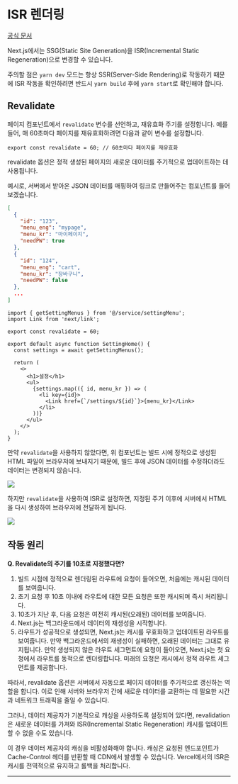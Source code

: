 # ISR 렌더링

[공식 문서](https://nextjs.org/docs/app/building-your-application/data-fetching/revalidating#how-it-works)

Next.js에서는 SSG(Static Site Generation)을 ISR(Incremental Static Regeneration)으로 변경할 수 있습니다.

주의할 점은 `yarn dev` 모드는 항상 SSR(Server-Side Rendering)로 작동하기 때문에 ISR 작동을 확인하려면 반드시 `yarn build` 후에 `yarn start`로 확인해야 합니다.

## Revalidate

페이지 컴포넌트에서 `revalidate` 변수를 선언하고, 재유효화 주기를 설정합니다. 예를 들어, 매 60초마다 페이지를 재유효화하려면 다음과 같이 변수를 설정합니다.

```tsx
export const revalidate = 60; // 60초마다 페이지를 재유효화
```

revalidate 옵션은 정적 생성된 페이지의 새로운 데이터를 주기적으로 업데이트하는 데 사용됩니다.

예시로, 서버에서 받아온 JSON 데이터를 매핑하여 링크로 만들어주는 컴포넌트를 들어보겠습니다.

```JSON
[
  {
    "id": "123",
    "menu_eng": "mypage",
    "menu_kr": "마이페이지",
    "needPW": true
  },
  {
    "id": "124",
    "menu_eng": "cart",
    "menu_kr": "장바구니",
    "needPW": false
  },
  ...
]
```

```tsx
import { getSettingMenus } from '@/service/settingMenu';
import Link from 'next/link';

export const revalidate = 60;

export default async function SettingHome() {
  const settings = await getSettingMenus();

  return (
    <>
      <h1>설정</h1>
      <ul>
        {settings.map(({ id, menu_kr }) => (
          <li key={id}>
            <Link href={`/settings/${id}`}>{menu_kr}</Link>
          </li>
        ))}
      </ul>
    </>
  );
}
```

만약 `revalidate`을 사용하지 않았다면, 위 컴포넌트는 빌드 시에 정적으로 생성된 HTML 파일이 브라우저에 보내지기 때문에, 빌드 후에 JSON 데이터를 수정하더라도 데이터는 변경되지 않습니다.

![](https://i.imgur.com/vXLT6Vh.png)

하지만 `revalidate`을 사용하여 ISR로 설정하면, 지정된 주기 이후에 서버에서 HTML을 다시 생성하여 브라우저에 전달하게 됩니다.

![](https://i.imgur.com/2f1PhJ2.gif)

## 작동 원리

**Q. Revalidate의 주기를 10초로 지정했다면?**

1. 빌드 시점에 정적으로 렌더링된 라우트에 요청이 들어오면, 처음에는 캐시된 데이터를 보여줍니다.
2. 초기 요청 후 10초 이내에 라우트에 대한 모든 요청은 또한 캐시되며 즉시 처리됩니다.
3. 10초가 지난 후, 다음 요청은 여전히 캐시된(오래된) 데이터를 보여줍니다.
4. Next.js는 백그라운드에서 데이터의 재생성을 시작합니다.
5. 라우트가 성공적으로 생성되면, Next.js는 캐시를 무효화하고 업데이트된 라우트를 보여줍니다. 만약 백그라운드에서의 재생성이 실패하면, 오래된 데이터는 그대로 유지됩니다. 만약 생성되지 않은 라우트 세그먼트에 요청이 들어오면, Next.js는 첫 요청에서 라우트를 동적으로 렌더링합니다. 미래의 요청은 캐시에서 정적 라우트 세그먼트를 제공합니다.


따라서, revalidate 옵션은 서버에서 자동으로 페이지 데이터를 주기적으로 갱신하는 역할을 합니다. 이로 인해 서버와 브라우저 간에 새로운 데이터를 교환하는 데 필요한 시간과 네트워크 트래픽을 줄일 수 있습니다.

그러나, 데이터 제공자가 기본적으로 캐싱을 사용하도록 설정되어 있다면, revalidation은 새로운 데이터를 가져와 ISR(Incremental Static Regeneration) 캐시를 업데이트할 수 없을 수도 있습니다. 

이 경우 데이터 제공자의 캐싱을 비활성화해야 합니다. 캐싱은 요청된 엔드포인트가 Cache-Control 헤더를 반환할 때 CDN에서 발생할 수 있습니다. Vercel에서의 ISR은 캐시를 전역적으로 유지하고 롤백을 처리합니다.

---
